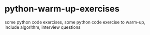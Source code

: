 # python-warm-up-exercises
some python code exercises, some python code exercise to warm-up, include algorithm, interview questions
